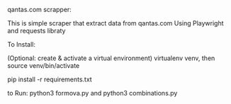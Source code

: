 qantas.com scrapper: 

This is simple scraper that extract data from qantas.com
Using Playwright and requests libraty

To Install:

(Optional: create & activate a virtual environment) virtualenv venv, then source venv/bin/activate

pip install -r requirements.txt


to Run:
python3 formova.py
and
python3 combinations.py
